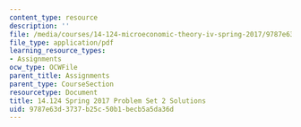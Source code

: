 ```yaml
---
content_type: resource
description: ''
file: /media/courses/14-124-microeconomic-theory-iv-spring-2017/9787e63d3737b25c50b1becb5a5da36d_MIT14_124S17_Pset2_sol.pdf
file_type: application/pdf
learning_resource_types:
- Assignments
ocw_type: OCWFile
parent_title: Assignments
parent_type: CourseSection
resourcetype: Document
title: 14.124 Spring 2017 Problem Set 2 Solutions
uid: 9787e63d-3737-b25c-50b1-becb5a5da36d
---
```

